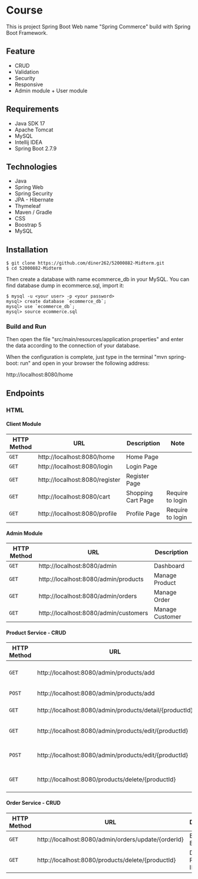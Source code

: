 # Course
This is project Spring Boot Web name "Spring Commerce" build with Spring Boot Framework.

## Feature
* CRUD
* Validation
* Security
* Responsive
* Admin module + User module

## Requirements
* Java SDK 17
* Apache Tomcat
* MySQL
* Intellij IDEA
* Spring Boot 2.7.9

## Technologies
* Java
* Spring Web
* Spring Security 
* JPA - Hibernate
* Thymeleaf
* Maven / Gradle
* CSS
* Boostrap 5
* MySQL

## Installation
```
$ git clone https://github.com/diner262/52000882-Midterm.git
$ cd 52000882-Midterm
```

Then create a database with name ecommerce_db in your MySQL. You can find database dump in ecommerce.sql, import it:
```
$ mysql -u <your user> -p <your password>
mysql> create database `ecommerce_db`;
mysql> use `ecommerce_db`;
mysql> source ecommerce.sql
```

### Build and Run
Then open the file "src/main/resources/application.properties" and enter the data according to the connection of your database.

When the configuration is complete, just type in the terminal "mvn spring-boot: run" and open in your browser the following address:

http://localhost:8080/home

## Endpoints

### HTML

#### Client Module

| HTTP Method | URL                            | Description        | Note             |
|-------------|--------------------------------|--------------------|------------------|
| `GET`       | http://localhost:8080/home     | Home Page          ||
| `GET`       | http://localhost:8080/login    | Login Page         ||
| `GET`       | http://localhost:8080/register | Register Page      ||
| `GET`       | http://localhost:8080/cart     | Shopping Cart Page | Require to login |
| `GET`       | http://localhost:8080/profile  | Profile Page       | Require to login |

#### Admin Module

| HTTP Method | URL                                   | Description     |
|-------------|---------------------------------------|-----------------|
| `GET`       | http://localhost:8080/admin           | Dashboard       |
| `GET`       | http://localhost:8080/admin/products  | Manage Product  |
| `GET`       | http://localhost:8080/admin/orders    | Manage Order    |
| `GET`       | http://localhost:8080/admin/customers | Manage Customer |

#### Product Service - CRUD

| HTTP Method | URL                                                     | Description          |
|-------------|---------------------------------------------------------|----------------------|
| `GET`       | http://localhost:8080/admin/products/add                | Add New Product Page |
| `POST`      | http://localhost:8080/admin/products/add                | Create New Product   |
| `GET`       | http://localhost:8080/admin/products/detail/{productId} | Product Detail Page  |
| `GET`       | http://localhost:8080/admin/products/edit/{productId}   | Edit Product Page    |
| `POST`      | http://localhost:8080/admin/products/edit/{productId}   | Edit Product By ID   |
| `GET`       | http://localhost:8080/products/delete/{productId}       | Delete Product By ID |

#### Order Service - CRUD

| HTTP Method | URL                                                     | Description          |
|-------------|---------------------------------------------------------|----------------------|
| `GET`       | http://localhost:8080/admin/orders/update/{orderId}     | Edit Order By ID     |
| `GET`       | http://localhost:8080/products/delete/{productId}       | Delete Product By ID |
